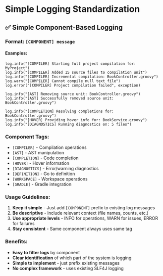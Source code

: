 # Simple Logging Standardization

## ✅ **Simple Component-Based Logging**

### **Format: `[COMPONENT] message`**

#### **Examples:**

```
log.info("[COMPILER] Starting full project compilation for: MyProject")
log.info("[COMPILER] Added 15 source files to compilation unit")
log.info("[COMPILER] Incremental compilation: BookController.groovy")
log.warn("[COMPILER] Cannot compile null text file")
log.error("[COMPILER] Project compilation failed", exception)

log.info("[AST] Removing source unit: BookController.groovy")
log.info("[AST] Successfully removed source unit: BookController.groovy")

log.info("[COMPLETION] Resolving completions for: BookController.groovy")
log.info("[HOVER] Providing hover info for: BookService.groovy")
log.info("[DIAGNOSTICS] Running diagnostics on: 5 files")
```

### **Component Tags:**

- `[COMPILER]` - Compilation operations
- `[AST]` - AST manipulation
- `[COMPLETION]` - Code completion
- `[HOVER]` - Hover information
- `[DIAGNOSTICS]` - Error/warning diagnostics
- `[DEFINITION]` - Go to definition
- `[WORKSPACE]` - Workspace operations
- `[GRADLE]` - Gradle integration

### **Usage Guidelines:**

1. **Keep it simple** - Just add `[COMPONENT]` prefix to existing log messages
2. **Be descriptive** - Include relevant context (file names, counts, etc.)
3. **Use appropriate levels** - INFO for operations, WARN for issues, ERROR for failures
4. **Stay consistent** - Same component always uses same tag

### **Benefits:**

- **Easy to filter logs** by component
- **Clear identification** of which part of the system is logging
- **Simple to implement** - just prefix existing messages
- **No complex framework** - uses existing SLF4J logging